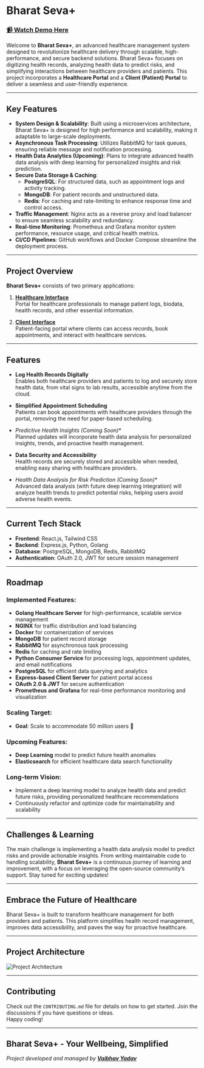 # Bharat Seva+

### [📹 Watch Demo Here](https://youtube.com/playlist?list=PLXRQ5AMta2AI_jZlGr0A5owICnGkDpElO&si=8AApluBocodaW-pr)

Welcome to **Bharat Seva+**, an advanced healthcare management system designed to revolutionize healthcare delivery through scalable, high-performance, and secure backend solutions. Bharat Seva+ focuses on digitizing health records, analyzing health data to predict risks, and simplifying interactions between healthcare providers and patients. This project incorporates a **Healthcare Portal** and a **Client (Patient) Portal** to deliver a seamless and user-friendly experience.

---

## Key Features

- **System Design & Scalability**: Built using a microservices architecture, Bharat Seva+ is designed for high performance and scalability, making it adaptable to large-scale deployments.
- **Asynchronous Task Processing**: Utilizes RabbitMQ for task queues, ensuring reliable message and notification processing.
- **Health Data Analytics (Upcoming)**: Plans to integrate advanced health data analysis with deep learning for personalized insights and risk prediction.
- **Secure Data Storage & Caching**:
  - **PostgreSQL**: For structured data, such as appointment logs and activity tracking.
  - **MongoDB**: For patient records and unstructured data.
  - **Redis**: For caching and rate-limiting to enhance response time and control access.
- **Traffic Management**: Nginx acts as a reverse proxy and load balancer to ensure seamless scalability and redundancy.
- **Real-time Monitoring**: Prometheus and Grafana monitor system performance, resource usage, and critical health metrics.
- **CI/CD Pipelines**: GitHub workflows and Docker Compose streamline the deployment process.

---

## Project Overview

**Bharat Seva+** consists of two primary applications:

1. **[Healthcare Interface](https://github.com/BharatSeva/HealthCare-Interface)**  
   Portal for healthcare professionals to manage patient logs, biodata, health records, and other essential information.

2. **[Client Interface](https://github.com/BharatSeva/Client-Interface)**  
   Patient-facing portal where clients can access records, book appointments, and interact with healthcare services.

---

## Features

- **Log Health Records Digitally**  
  Enables both healthcare providers and patients to log and securely store health data, from vital signs to lab results, accessible anytime from the cloud.

- **Simplified Appointment Scheduling**  
  Patients can book appointments with healthcare providers through the portal, removing the need for paper-based scheduling.

- **Predictive Health Insights* (Coming Soon)**  
  Planned updates will incorporate health data analysis for personalized insights, trends, and proactive health management.

- **Data Security and Accessibility**  
  Health records are securely stored and accessible when needed, enabling easy sharing with healthcare providers.

- **Health Data Analysis for Risk Prediction* (Coming Soon)**  
  Advanced data analysis (with future deep learning integration) will analyze health trends to predict potential risks, helping users avoid adverse health events.

---

## Current Tech Stack

- **Frontend**: React.js, Tailwind CSS  
- **Backend**: Express.js, Python, Golang  
- **Database**: PostgreSQL, MongoDB, Redis, RabbitMQ  
- **Authentication**: OAuth 2.0, JWT for secure session management  

---

## Roadmap

### Implemented Features:
- **Golang Healthcare Server** for high-performance, scalable service management
- **NGINX** for traffic distribution and load balancing
- **Docker** for containerization of services
- **MongoDB** for patient record storage
- **RabbitMQ** for asynchronous task processing  
- **Redis** for caching and rate limiting
- **Python Consumer Service** for processing logs, appointment updates, and email notifications
- **PostgreSQL** for efficient data querying and analytics
- **Express-based Client Server** for patient portal access  
- **OAuth 2.0 & JWT** for secure authentication
- **Prometheus and Grafana** for real-time performance monitoring and visualization

### Scaling Target:
- **Goal**: Scale to accommodate 50 million users 🚀

### Upcoming Features:
- **Deep Learning** model to predict future health anomalies
- **Elasticsearch** for efficient healthcare data search functionality

### Long-term Vision:
- Implement a deep learning model to analyze health data and predict future risks, providing personalized healthcare recommendations
- Continuously refactor and optimize code for maintainability and scalability

---

## Challenges & Learning

The main challenge is implementing a health data analysis model to predict risks and provide actionable insights. From writing maintainable code to handling scalability, **Bharat Seva+** is a continuous journey of learning and improvement, with a focus on leveraging the open-source community’s support. Stay tuned for exciting updates!

---

## Embrace the Future of Healthcare

Bharat Seva+ is built to transform healthcare management for both providers and patients. This platform simplifies health record management, improves data accessibility, and paves the way for proactive healthcare.

---

## Project Architecture  

![Project Architecture](https://github.com/user-attachments/assets/84c33f1b-fca1-4159-b2f8-c1f50a401bf2)

---

## Contributing

Check out the `CONTRIBUTING.md` file for details on how to get started. Join the discussions if you have questions or ideas.  
Happy coding!

---

## Bharat Seva+ - Your Wellbeing, Simplified

_Project developed and managed by [**Vaibhav Yadav**](https://www.linkedin.com/in/vaibhav-yadav-4397351b9/)_
